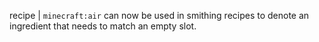 recipe | `minecraft:air` can now be used in smithing recipes to denote an ingredient that needs to match an empty slot.
